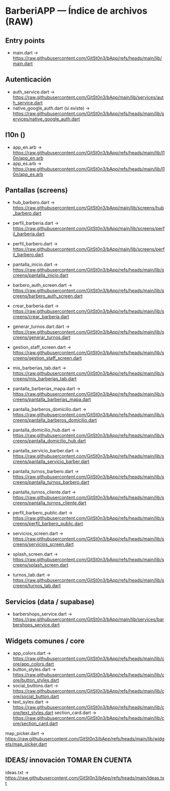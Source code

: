 # BarberiAPP — Índice de archivos (RAW)

## Entry points
- main.dart → https://raw.githubusercontent.com/GitSt0n3/bApp/refs/heads/main/lib/main.dart



## Autenticación
- auth_service.dart → https://raw.githubusercontent.com/GitSt0n3/bApp/main/lib/services/auth_service.dart
- native_google_auth.dart (si existe) → https://raw.githubusercontent.com/GitSt0n3/bApp/refs/heads/main/lib/services/native_google_auth.dart



## l10n ()
- app_en.arb →
https://raw.githubusercontent.com/GitSt0n3/bApp/refs/heads/main/lib/l10n/app_en.arb
- app_es.arb → 
https://raw.githubusercontent.com/GitSt0n3/bApp/refs/heads/main/lib/l10n/app_es.arb


## Pantallas (screens)
- hub_barbero.dart → https://raw.githubusercontent.com/GitSt0n3/bApp/main/lib/screens/hub_barbero.dart
- perfil_barberia.dart → https://raw.githubusercontent.com/GitSt0n3/bApp/main/lib/screens/perfil_barberia.dart
- perfil_barbero.dart → https://raw.githubusercontent.com/GitSt0n3/bApp/main/lib/screens/perfil_barbero.dart
- pantalla_inicio.dart → https://raw.githubusercontent.com/GitSt0n3/bApp/refs/heads/main/lib/screens/pantalla_inicio.dart
- barbero_auth_screen.dart → https://raw.githubusercontent.com/GitSt0n3/bApp/refs/heads/main/lib/screens/barbero_auth_screen.dart
- crear_barberia.dart →
https://raw.githubusercontent.com/GitSt0n3/bApp/refs/heads/main/lib/screens/crear_barberia.dart
- generar_turnos.dart.dart →
https://raw.githubusercontent.com/GitSt0n3/bApp/refs/heads/main/lib/screens/generar_turnos.dart

- gestion_staff_screen.dart → https://raw.githubusercontent.com/GitSt0n3/bApp/refs/heads/main/lib/screens/gestion_staff_screen.dart
- mis_barberias_tab.dart → https://raw.githubusercontent.com/GitSt0n3/bApp/refs/heads/main/lib/screens/mis_barberias_tab.dart
- pantalla_barberias_mapa.dart → https://raw.githubusercontent.com/GitSt0n3/bApp/refs/heads/main/lib/screens/pantalla_barberias_mapa.dart
- pantalla_barberos_domicilio.dart → https://raw.githubusercontent.com/GitSt0n3/bApp/refs/heads/main/lib/screens/pantalla_barberos_domicilio.dart
- pantalla_domicilio_hub.dart → https://raw.githubusercontent.com/GitSt0n3/bApp/refs/heads/main/lib/screens/pantalla_domicilio_hub.dart
- pantalla_servicio_barber.dart → https://raw.githubusercontent.com/GitSt0n3/bApp/refs/heads/main/lib/screens/pantalla_servicio_barber.dart
- pantalla_turnos_barbero.dart → https://raw.githubusercontent.com/GitSt0n3/bApp/refs/heads/main/lib/screens/pantalla_turnos_barbero.dart
- pantalla_turnos_cliente.dart → https://raw.githubusercontent.com/GitSt0n3/bApp/refs/heads/main/lib/screens/pantalla_turnos_cliente.dart
- perfil_barbero_public.dart → https://raw.githubusercontent.com/GitSt0n3/bApp/refs/heads/main/lib/screens/perfil_barbero_public.dart
- servicios_screen.dart → https://raw.githubusercontent.com/GitSt0n3/bApp/refs/heads/main/lib/screens/servicios_screen.dart
- splash_screen.dart → https://raw.githubusercontent.com/GitSt0n3/bApp/refs/heads/main/lib/screens/splash_screen.dart
- turnos_tab.dart → https://raw.githubusercontent.com/GitSt0n3/bApp/refs/heads/main/lib/screens/turnos_tab.dart



## Servicios (data / supabase)
- barbershops_service.dart → https://raw.githubusercontent.com/GitSt0n3/bApp/main/lib/services/barbershops_service.dart

## Widgets comunes / core
- app_colors.dart → https://raw.githubusercontent.com/GitSt0n3/bApp/refs/heads/main/lib/core/app_colors.dart
- button_styles.dart → https://raw.githubusercontent.com/GitSt0n3/bApp/refs/heads/main/lib/core/button_styles.dart
- social_buttons.dart → https://raw.githubusercontent.com/GitSt0n3/bApp/refs/heads/main/lib/core/social_button.dart
- text_syles.dart → 
https://raw.githubusercontent.com/GitSt0n3/bApp/refs/heads/main/lib/core/text_styles.dart
section_card.dart → 
https://raw.githubusercontent.com/GitSt0n3/bApp/refs/heads/main/lib/core/section_card.dart

map_picker.dart  → 
https://raw.githubusercontent.com/GitSt0n3/bApp/refs/heads/main/lib/widgets/map_picker.dart


## IDEAS/ innovación TOMAR EN CUENTA
ideas.txt →
https://raw.githubusercontent.com/GitSt0n3/bApp/refs/heads/main/Ideas.txt 